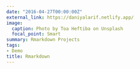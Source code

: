 ```yaml
---
date: "2016-04-27T00:00:00Z"
external_link: https://daniyalarif.netlify.app/
image:
  caption: Photo by Toa Heftiba on Unsplash
  focal_point: Smart
summary: Rmarkdown Projects
tags:
- Demo
title: Rmarkdown
---
```

